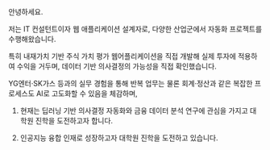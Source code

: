 안녕하세요.

저는 IT 컨설턴트이자 웹 애플리케이션 설계자로, 
다양한 산업군에서 자동화 프로젝트를 수행해왔습니다. 

특히 내재가치 기반 주식 가치 평가 웹어플리케이션을 직접 개발해 실제 투자에 적용하여 수익을 거두며, 데이터 기반 의사결정의 가능성을 직접 확인했습니다.

YG엔터·SK가스 등과의 실무 경험을 통해 반복 업무는 물론 회계·정산과 같은 복잡한 프로세스도 AI로 고도화할 수 있음을 체감하며, 

1) 현재는 딥러닝 기반 의사결정 자동화와 금융 데이터 분석 연구에 관심을 가지고 대학원 진학을 도전하고자 합니다.

2) 인공지능 융합 인재로 성장하고자 대학원 진학을 도전하고 있습니다.